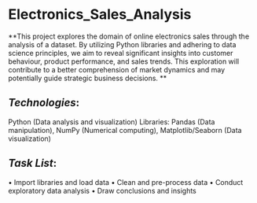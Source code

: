 # ****Electronics_Sales_Analysis****

**This project explores the domain of online electronics sales through the analysis of a dataset. By utilizing Python libraries and adhering to data science principles, we aim to reveal significant insights into customer behaviour, product performance, and sales trends. This exploration will contribute to a better comprehension of market dynamics and may potentially guide strategic business decisions. **

## ***Technologies***:
Python (Data analysis and visualization) Libraries: Pandas (Data manipulation), NumPy (Numerical computing), Matplotlib/Seaborn (Data visualization)

## ***Task List***:
•	  Import libraries and load data
•	  Clean and pre-process data
•	  Conduct exploratory data analysis
•	  Draw conclusions and insights

